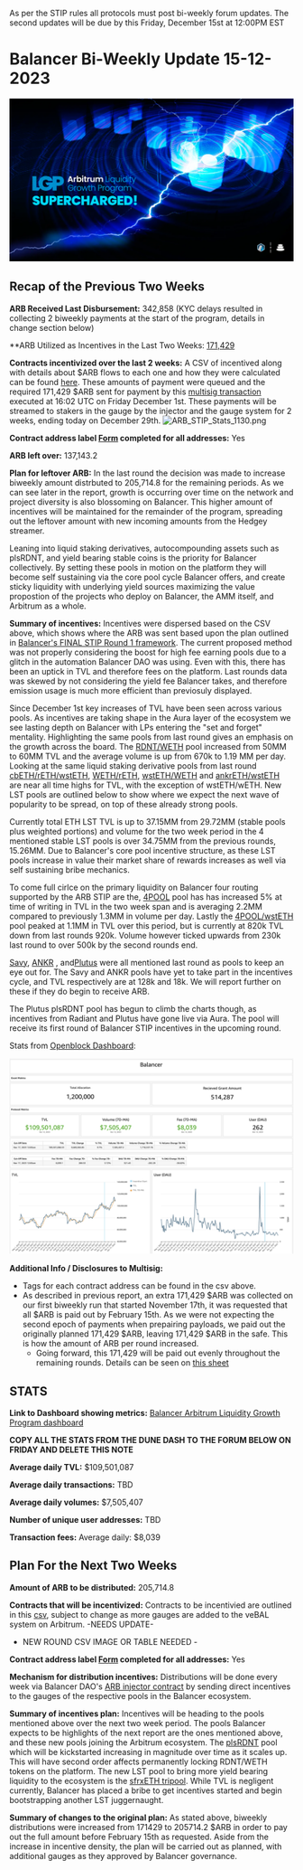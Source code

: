 As per the STIP rules all protocols must post bi-weekly forum updates. The second updates will be due by this Friday, December 15st at 12:00PM EST

# Balancer Bi-Weekly Update 15-12-2023
![img_1.png](img_1.png)
## Recap of the Previous Two Weeks


**ARB Received Last Disbursement:** 342,858 (KYC delays resulted in collecting 2 biweekly payments at the start of the program, details in change section below)

**ARB Utilized as Incentives in the Last Two Weeks: [171,429](https://arbiscan.io/tx/0x6dbc5c291e96e228feb63a71571fa5432c4b3d887b2714ba845171229fa3cf82)

**Contracts incentivized over the last 2 weeks:** A CSV of incentived along with details about $ARB flows to each one and how they were calculated can be found [here](https://github.com/BalancerMaxis/data_automation/blob/main/notebooks/arb_dao_grant_distribution/output/dao_grant_2023-11-16_2023-11-30.csv).
These amounts of payment were queued and the required 171,429 $ARB sent for payment by this [multisig transaction](https://app.onchainden.com/safes/arb1:0xb6BfF54589f269E248f99D5956f1fDD5b014D50e/transactions/0x441c87976c91cdc38ec9c54aa06a0688b1b5c92b30b70d6c6bb927b8b6479130) executed at 16:02 UTC on Friday December 1st.
These payments will be streamed to stakers in the gauge by the injector and the gauge system for 2 weeks, ending today on December 29th.
![ARB_STIP_Stats_1130.png](ARB_STIP_Stats_1130.png)

**Contract address label [Form](https://docs.google.com/forms/d/e/1FAIpQLSd2AYnjAaQjVOLtvemZpsWoN5sTJEJ8dLqdRDExTBQv_SUeug/viewform) completed for all addresses:** Yes

**ARB left over:** 137,143.2

**Plan for leftover ARB:** In the last round the decision was made to increase biweekly amount distrbuted to 205,714.8 for the remaining periods. As we can see later in the report, growth is occurring over time on the network and project diversity is also blossoming on Balancer. This higher amount of incentives will be maintained for the remainder of the program, spreading out the leftover amount with new incoming amounts from the Hedgey streamer. 

Leaning into liquid staking derivatives, autocompounding assets such as plsRDNT, and yield bearing stable coins is the priority for Balancer collectively. By setting these pools in motion on the platform they will become self sustaining via the core pool cycle Balancer offers, and create sticky liquidity with underlying yield sources maximizing the value propostion of the projects who deploy on Balancer, the AMM itself, and Arbitrum as a whole. 

**Summary of incentives:** Incentives were dispersed based on the CSV above, which shows where the ARB was sent based upon the plan outlined in [Balancer's FINAL STIP Round 1 framework](https://forum.arbitrum.foundation/t/balancer-final-stip-round-1/16689). The current proposed method was not properly considering the boost for high fee earning pools due to a glitch in the automation Balancer DAO was using. Even with this, there has been an uptick in TVL and therefore fees on the platform. Last rounds data was skewed by not considering the yield fee Balancer takes, and therefore emission usage is much more efficient than previosuly displayed. 

Since December 1st key increases of TVL have been seen across various pools. As incentives are taking shape in the Aura layer of the ecosystem we see lasting depth on Balancer with LPs entering the "set and forget" mentality. Highlighting the same pools from last round gives an emphasis on the growth across the board. The [RDNT/WETH](https://app.balancer.fi/#/arbitrum/pool/0x32df62dc3aed2cd6224193052ce665dc181658410002000000000000000003bd) pool increased from 50MM to 60MM TVL and the average volume is up from 670k to 1.19 MM per day. Looking at the same liquid staking derivative pools from last round [cbETH/rETH/wstETH](https://app.balancer.fi/#/arbitrum/pool/0x4a2f6ae7f3e5d715689530873ec35593dc28951b000000000000000000000481), [WETH/rETH](https://app.balancer.fi/#/arbitrum/pool/0xade4a71bb62bec25154cfc7e6ff49a513b491e81000000000000000000000497), [wstETH/WETH](https://app.balancer.fi/#/arbitrum/pool/0x9791d590788598535278552eecd4b211bfc790cb000000000000000000000498) and [ankrETH/wstETH](https://app.balancer.fi/#/arbitrum/pool/0x3fd4954a851ead144c2ff72b1f5a38ea5976bd54000000000000000000000480) are near all time highs for TVL, with the exception of wstETH/wETH. New LST pools are outlined below to show where we expect the next wave of popularity to be spread, on top of these already strong pools.

Currently total ETH LST TVL is up to 37.15MM from 29.72MM (stable pools plus weighted portions) and volume for the two week period in the 4 mentioned stable LST pools is over 34.75MM from the previous rounds, 15.26MM. Due to Balancer's core pool incentive structure, as these LST pools increase in value their market share of rewards increases as well via self sustaining bribe mechanics. 

To come full cirlce on the primary liquidity on Balancer four routing supported by the ARB STIP are the, [4POOL](https://app.balancer.fi/#/arbitrum/pool/0x423a1323c871abc9d89eb06855bf5347048fc4a5000000000000000000000496) pool has has increased 5% at time of writing in TVL in the two week span and is averaging 2.2MM compared to previously 1.3MM in volume per day. Lastly the [4POOL/wstETH](https://app.balancer.fi/#/arbitrum/pool/0xa1a8bf131571a2139feb79401aa4a2e9482df6270002000000000000000004b4) pool peaked at 1.1MM in TVL over this period, but is currently at 820k TVL down from last rounds 920k. Volume however ticked upwards from 230k last round to over 500k by the second rounds end.

[Savy](https://forum.balancer.fi/t/bip-482-enable-savvy-tricrypto-svusd-sveth-svbtc-pool-gauge-arbitrum-with-2-emission-cap/5321/4), [ANKR](https://forum.balancer.fi/t/bip-493-enable-ankr-ankreth-gauge-arbitrum/5363/3) , and[Plutus](https://forum.balancer.fi/t/bip-497-enable-plsrdntv2-8020rdntweth-gauge-with-a-2-weight-cap/5377/3) were all mentioned last round as pools to keep an eye out for. The Savy and ANKR pools have yet to take part in the incentives cycle, and TVL respectively are at 128k and 18k. We will report further on these if they do begin to receive ARB.

The Plutus plsRDNT pool has begun to climb the charts though, as incentives from Radiant and Plutus have gone live via Aura. The pool will receive its first round of Balancer STIP incentives in the upcoming round. 

Stats from [Openblock Dashboard](https://www.openblocklabs.com/app/arbitrum/grantees/Balancer):

![ARB_STIP_Stats_12_13.png](ARB_STIP_Stats_12_13.png)

**Additional Info / Disclosures to Multisig:** 


- Tags for each contract address can be found in the csv above.
- As described in previous report, an extra 171,429 $ARB was collected on our first biweekly run that started November 17th, it was requested that all $ARB is paid out by February 15th.  As we were not expecting the second epoch of payments when prepairing payloads, we paid out the originally planned 171,429 $ARB, leaving 171,429 $ARB in the safe. This is how the amount of ARB per round increased.
  - Going forward, this 171,429 will be paid out evenly throughout the remaining rounds.  Details can be seen on [this sheet](https://docs.google.com/spreadsheets/d/1k4i9ZNpxiRDC_bl4JtZMldV7J0LRQEVHZNqVpj8xG0g/edit#gid=0)

## STATS

**Link to Dashboard showing metrics:** [Balancer Arbitrum Liquidity Growth Program dashboard](https://dune.com/balancer/arbitrum-lgp?Start+date_d2264d=&End+date_daf146=)

**COPY ALL THE STATS FROM THE DUNE DASH TO THE FORUM BELOW ON FRIDAY AND DELETE THIS NOTE**


**Average daily TVL:** $109,501,087

**Average daily transactions:** TBD

**Average daily volumes:** $7,505,407

**Number of unique user addresses:** TBD

**Transaction fees:** Average daily: $8,039


## Plan For the Next Two Weeks

**Amount of ARB to be distributed:** 205,714.8

**Contracts that will be incentivized:** Contracts to be incentivied are outlined in this [csv](https://github.com/BalancerMaxis/data_automation/blob/main/notebooks/arb_dao_grant_distribution/output/dao_grant_2023-11-16_2023-11-30.csv), subject to change as more gauges are added to the veBAL system on Arbitrum. -NEEDS UPDATE-

- NEW ROUND CSV IMAGE OR TABLE NEEDED - 

**Contract address label [Form](https://docs.google.com/forms/d/e/1FAIpQLSd2AYnjAaQjVOLtvemZpsWoN5sTJEJ8dLqdRDExTBQv_SUeug/viewform) completed for all addresses:** Yes

**Mechanism for distribution incentives:** Distributions will be done every week via Balancer DAO's [ARB injector contract](https://arbiscan.io/address/0xF23d8342881eDECcED51EA694AC21C2B68440929#readContract) by sending direct incentives to the gauges of the respective pools in the Balancer ecosystem.

**Summary of incentives plan:** Incentives will be heading to the pools mentioned above over the next two week period. The pools Balancer expects to be highlights of the next report are the ones mentioned above, and these new pools joining the Arbitrum ecosystem. The [plsRDNT](https://app.balancer.fi/#/arbitrum/pool/0x451b0afd69ace11ec0ac339033d54d2543b088a80000000000000000000004d5) pool which will be kickstarted increasing in magnitude over time as it scales up. This will have second order affects permanently locking RDNT/WETH tokens on the platform. The new LST pool to bring more yield bearing liquidity to the ecosystem is the [sfrxETH tripool](https://app.balancer.fi/#/arbitrum/pool/0x0c8972437a38b389ec83d1e666b69b8a4fcf8bfd00000000000000000000049e). While TVL is negligent currently, Balancer has placed a bribe to get incentives started and begin bootstrapping another LST juggernaught.   

**Summary of changes to the original plan:** As stated above, biweekly distributions were increased from 171429 to 205714.2 $ARB in order to pay out the full amount before February 15th as requested. Aside from the increase in incentive density, the plan will be carried out as planned, with additional gauges as they approved by Balancer governance. 